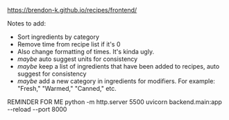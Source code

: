 https://brendon-k.github.io/recipes/frontend/

Notes to add:
- Sort ingredients by category
- Remove time from recipe list if it's 0
- Also change formatting of times. It's kinda ugly.
- *maybe* auto suggest units for consistency
- *maybe* keep a list of ingredients that have been added to recipes, auto suggest for consistency
- *maybe* add a new category in ingredients for modifiers. For example: "Fresh," "Warmed," "Canned," etc.

REMINDER FOR ME
python -m http.server 5500
uvicorn backend.main:app --reload --port 8000